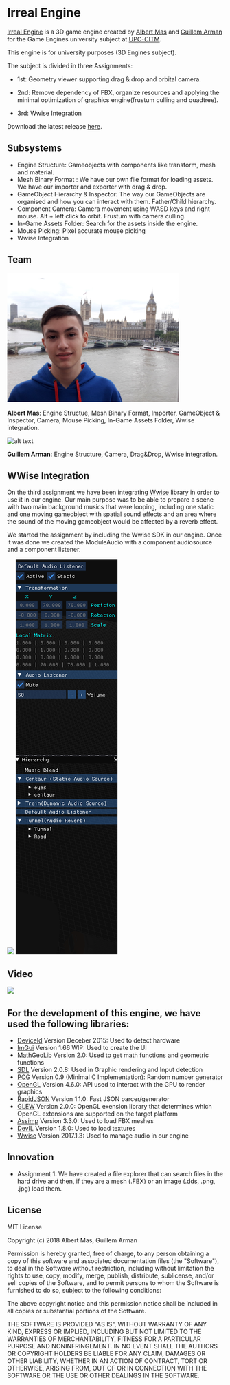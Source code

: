 # Irreal Engine
[Irreal Engine](https://github.com/albertmas/GameEngines) is a 3D game engine created by [Albert Mas](https://github.com/albertmas/) and [Guillem Arman](https://github.com/GuillemArman) for the Game Engines university subject at [UPC-CITM](https://www.citm.upc.edu/).

This engine is for university purposes (3D Engines subject).

The subject is divided in three Assignments:

- 1st: Geometry viewer supporting drag & drop and orbital camera.

- 2nd: Remove dependency of FBX, organize resources and applying the minimal optimization of graphics engine(frustum culling and quadtree).

- 3rd: Wwise Integration

Download the latest release [here](https://github.com/albertmas/GameEngines/releases/tag/Assignment3.0).

## Subsystems
- Engine Structure: Gameobjects with components like transform, mesh and material.
- Mesh Binary Format : We have our own file format for loading assets. We have our importer and exporter with drag & drop.
- GameObject Hierarchy & Inspector: The way our GameObjects are organised and how you can interact with them. Father/Child hierarchy.
- Component Camera: Camera movement using WASD  keys and right mouse. Alt + left click to orbit. Frustum with camera culling.
- In-Game Assets Folder: Search for the assets inside the engine. 
- Mouse Picking: Pixel accurate mouse picking
- Wwise Integration

## Team
 
 <img src="https://raw.githubusercontent.com/FurryGhoul/prueba/master/Photo%20Albert.jpg" alt="alt text" width="400" height="300">
 
**Albert Mas**: Engine Structue, Mesh Binary Format, Importer, GameObject & Inspector, Camera, Mouse Picking, In-Game Assets Folder, Wwise integration.

<img src="https://scontent-sea1-1.cdninstagram.com/vp/7275bc98ba78fad2510f7d092a36a3ed/5CD8D31C/t51.2885-15/e35/40003378_950328121794707_655496272332980224_n.jpg?_nc_ht=scontent-sea1-1.cdninstagram.com&se=7&ig_cache_key=MTg1NTg3NzY0NjM2MjU2NDI1Nw%3D%3D.2" alt="alt text" width="400" height="300">


**Guillem Arman**: Engine Structure, Camera, Drag&Drop,  Wwise integration.

##  WWise Integration

On the third assignment we have been integrating [Wwise](https://www.audiokinetic.com/products/wwise/) library in order to use it in our engine. Our main purpose was to be able to prepare a scene with two main background musics that were looping, including one static and one moving gameobject with spatial sound effects and an area where the sound of the moving gameobject would be affected by a reverb effect.

We started the assignment by including the Wwise SDK in our engine. Once it was done we created the ModuleAudio with a component audiosource and a component listener. 

![](GifAudio.gif)
![](GifAudio2.gif)

## Video
[![](https://i.imgur.com/5E3N8gp.png)](https://www.youtube.com/embed/0YQHCJXLt0E)

## For the development of this engine, we have used the following libraries:
- [DeviceId](https://github.com/MatthewKing/DeviceId) Version Deceber 2015:
Used to detect hardware
- [ImGui](https://github.com/ocornut/imgui) Version 1.66 WIP:
Used to create the UI
- [MathGeoLib](https://github.com/juj/MathGeoLib) Version 2.0:
Used to get math functions and geometric functions
- [SDL](https://www.libsdl.org/) Version 2.0.8:
Used in Graphic rendering and Input detection
- [PCG](http://www.pcg-random.org/) Version 0.9 (Minimal C Implementation):
Random number generator
- [OpenGL](https://www.opengl.org/) Version 4.6.0:
API used to interact with the GPU to render graphics
- [RapidJSON](http://rapidjson.org/index.html) Version 1.1.0:
Fast JSON parcer/generator
- [GLEW](https://github.com/nigels-com/glew) Version 2.0.0:
OpenGL exension library that determines which OpenGL extensions are supported on the target platform
- [Assimp](http://www.assimp.org/) Version 3.3.0:
Used to load FBX meshes
- [DevIL](http://openil.sourceforge.net/) Version 1.8.0:
Used to load textures
- [Wwise](https://www.audiokinetic.com/) Version 2017.1.3:
Used to manage audio in our engine



## Innovation
- Assignment 1: We have created a file explorer that can search files in the hard drive and then, if they are a mesh (.FBX) or an image (.dds, .png, .jpg) load them.

## License

MIT License

Copyright (c) 2018 Albert Mas, Guillem Arman

Permission is hereby granted, free of charge, to any person obtaining a copy
of this software and associated documentation files (the "Software"), to deal
in the Software without restriction, including without limitation the rights
to use, copy, modify, merge, publish, distribute, sublicense, and/or sell
copies of the Software, and to permit persons to whom the Software is
furnished to do so, subject to the following conditions:

The above copyright notice and this permission notice shall be included in all
copies or substantial portions of the Software.

THE SOFTWARE IS PROVIDED "AS IS", WITHOUT WARRANTY OF ANY KIND, EXPRESS OR
IMPLIED, INCLUDING BUT NOT LIMITED TO THE WARRANTIES OF MERCHANTABILITY,
FITNESS FOR A PARTICULAR PURPOSE AND NONINFRINGEMENT. IN NO EVENT SHALL THE
AUTHORS OR COPYRIGHT HOLDERS BE LIABLE FOR ANY CLAIM, DAMAGES OR OTHER
LIABILITY, WHETHER IN AN ACTION OF CONTRACT, TORT OR OTHERWISE, ARISING FROM,
OUT OF OR IN CONNECTION WITH THE SOFTWARE OR THE USE OR OTHER DEALINGS IN THE
SOFTWARE.

